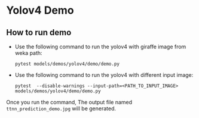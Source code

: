 # Yolov4 Demo

## How to run demo

- Use the following command to run the yolov4 with giraffe image from weka path:
  ```
  pytest models/demos/yolov4/demo/demo.py
  ```

- Use the following command to run the yolov4 with different input image:
  ```
  pytest  --disable-warnings --input-path=<PATH_TO_INPUT_IMAGE> models/demos/yolov4/demo/demo.py
  ```

Once you run the command, The output file named `ttnn_prediction_demo.jpg` will be generated.
